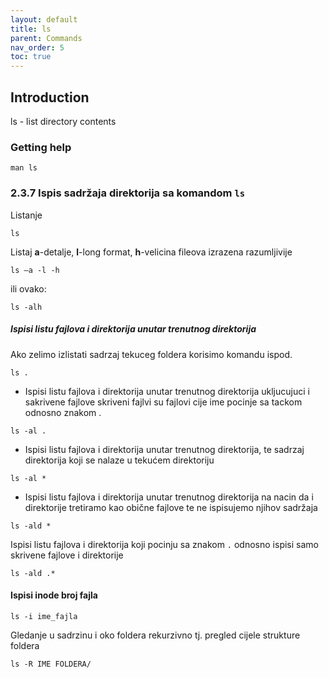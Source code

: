 ```yaml
---
layout: default
title: ls
parent: Commands
nav_order: 5
toc: true
---
```


## Introduction

 ls - list directory contents


### Getting help

````
man ls
````

### 2.3.7 Ispis sadržaja direktorija sa komandom `ls`

Listanje

```
ls
```

Listaj **a**-detalje, **l**-long format, **h**-velicina fileova izrazena razumljivije

```
ls —a -l -h
```

ili ovako:

```
ls -alh
```

##### Ispisi listu fajlova i direktorija unutar trenutnog direktorija

Ako zelimo izlistati sadrzaj tekuceg foldera korisimo komandu ispod.

```
ls .
```

* Ispisi listu fajlova i direktorija unutar trenutnog direktorija ukljucujuci i sakrivene fajlove skriveni fajlvi su fajlovi cije ime pocinje sa tackom odnosno znakom .

```
ls -al .
```

* Ispisi listu fajlova i direktorija unutar trenutnog direktorija, te sadrzaj direktorija koji se nalaze u tekućem direktoriju

```
ls -al *
```

* Ispisi listu fajlova i direktorija unutar trenutnog direktorija na nacin da i direktorije tretiramo kao obične fajlove te ne ispisujemo njihov sadržaja

```
ls -ald *
```

Ispisi listu fajlova i direktorija koji pocinju sa znakom `.` odnosno ispisi samo skrivene fajlove i direktorije

```
ls -ald .*
```


#### Ispisi inode broj fajla

```
ls -i ime_fajla
```

Gledanje u sadrzinu i oko foldera rekurzivno tj. pregled cijele strukture foldera

```
ls -R IME FOLDERA/
```
